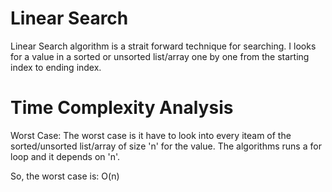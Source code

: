 # Linear Search

Linear Search algorithm is a strait forward technique for searching. I looks for a value in a sorted or unsorted list/array one by one from the starting index to ending index. 

# Time Complexity Analysis

Worst Case:
The worst case is it have to look into every iteam of the sorted/unsorted list/array of size 'n' for the value. The algorithms runs a for loop and it depends on 'n'.

So, the worst case is: O(n)
